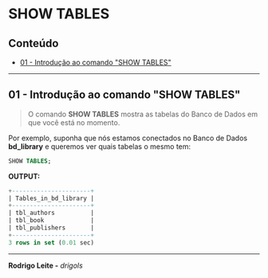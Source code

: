 # SHOW TABLES

## Conteúdo

 - [01 - Introdução ao comando "SHOW TABLES"](#intro)

---

<div id="intro"></div>

## 01 - Introdução ao comando "SHOW TABLES"

> O comando **SHOW TABLES** mostra as tabelas do Banco de Dados em que você está no momento.

Por exemplo, suponha que nós estamos conectados no Banco de Dados **bd_library** e queremos ver quais tabelas o mesmo tem:

```sql
SHOW TABLES;
```

**OUTPUT:**  
```sql
+----------------------+
| Tables_in_bd_library |
+----------------------+
| tbl_authors          |
| tbl_book             |
| tbl_publishers       |
+----------------------+
3 rows in set (0.01 sec)
```

---

**Rodrigo Leite -** *drigols*
